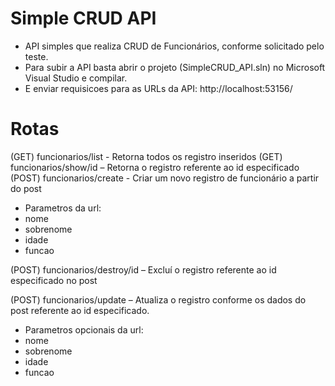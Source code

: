 ﻿# Simple CRUD API

 - API simples que realiza CRUD de Funcionários, conforme solicitado pelo teste.
 - Para subir a API basta abrir o projeto (SimpleCRUD_API.sln) no Microsoft Visual Studio e compilar.
 - E enviar requisicoes para as URLs da API: http://localhost:53156/

# Rotas

(GET) funcionarios/list - Retorna todos os registro inseridos
(GET) funcionarios/show/id – Retorna o registro referente ao id especificado
(POST) funcionarios/create - Criar um novo registro de funcionário a partir do post
 - Parametros da url:
 - nome
 - sobrenome
 - idade
 - funcao

(POST) funcionarios/destroy/id – Excluí o registro referente ao id especificado no post

(POST) funcionarios/update – Atualiza o registro conforme os dados do post referente ao id especificado.
 - Parametros opcionais da url:
 - nome
 - sobrenome
 - idade
 - funcao
